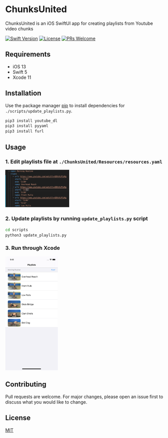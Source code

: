 # ChunksUnited

ChunksUnited is an iOS SwiftUI app for creating playlists from Youtube video chunks

[![Swift Version][swift-image]][swift-url]
[![License][license-image]][license-url]
[![PRs Welcome](https://img.shields.io/badge/PRs-welcome-brightgreen.svg?style=flat-square)](http://makeapullrequest.com)

## Requirements

- iOS 13
- Swift 5
- Xcode 11

## Installation

Use the package manager [pip](https://pip.pypa.io/en/stable/) to install dependencies for `./scripts/update_playlists.py`.

```bash
pip3 install youtube_dl
pip3 install pyyaml
pip3 install furl
```

## Usage

### 1. Edit playlists file at `./ChunksUnited/Resources/resources.yaml`

<img src="./screenshots/playlists_yaml.png" width="40%">

### 2. Update playlists by running `update_playlists.py` script

```bash
cd scripts
python3 update_playlists.py
```

### 3. Run through Xcode

<img src="./screenshots/playlists_ios.png" width="33%">

## Contributing

Pull requests are welcome. For major changes, please open an issue first to discuss what you would like to change.

## License

[MIT](https://choosealicense.com/licenses/mit/)

[swift-image]: https://img.shields.io/badge/swift-5.0-orange.svg
[swift-url]: https://swift.org/
[license-image]: https://img.shields.io/badge/License-MIT-blue.svg
[license-url]: LICENSE
